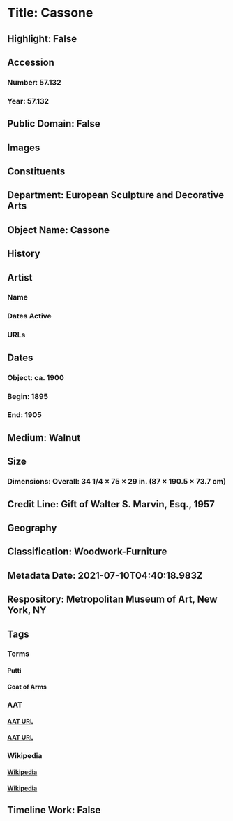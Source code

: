 # Title: Cassone
## Highlight: False
## Accession
### Number: 57.132
### Year: 57.132
## Public Domain: False
## Images
## Constituents
## Department: European Sculpture and Decorative Arts
## Object Name: Cassone
## History
## Artist
### Name
### Dates Active
### URLs
## Dates
### Object: ca. 1900
### Begin: 1895
### End: 1905
## Medium: Walnut
## Size
### Dimensions: Overall: 34 1/4 × 75 × 29 in. (87 × 190.5 × 73.7 cm)
## Credit Line: Gift of Walter S. Marvin, Esq., 1957
## Geography
## Classification: Woodwork-Furniture
## Metadata Date: 2021-07-10T04:40:18.983Z
## Respository: Metropolitan Museum of Art, New York, NY
## Tags
### Terms
#### Putti
#### Coat of Arms
### AAT
#### [AAT URL](http://vocab.getty.edu/page/aat/300250465)
#### [AAT URL](http://vocab.getty.edu/page/aat/300126352)
### Wikipedia
#### [Wikipedia]()
#### [Wikipedia]()
## Timeline Work: False